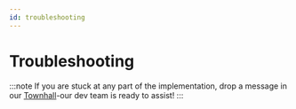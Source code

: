 ```yaml
---
id: troubleshooting
---
```


# Troubleshooting

:::note
If you are stuck at any part of the implementation, drop a message in our [Townhall](https://discord.gg/Sahx6QyD)-our dev team is ready to assist!
:::